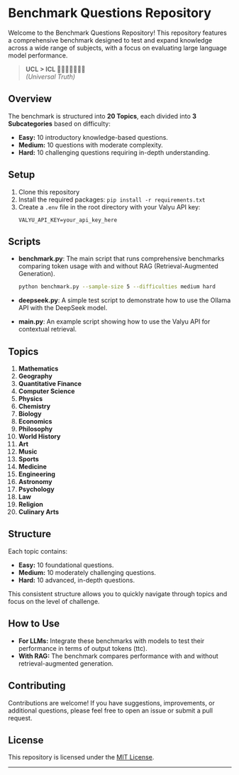 # Benchmark Questions Repository

Welcome to the Benchmark Questions Repository! This repository features a comprehensive benchmark designed to test and expand knowledge across a wide range of subjects, with a focus on evaluating large language model performance.

> **UCL > ICL 💩💩💩💩💩💩💩**  
> *(Universal Truth)*

## Overview

The benchmark is structured into **20 Topics**, each divided into **3 Subcategories** based on difficulty:

- **Easy:** 10 introductory knowledge-based questions.
- **Medium:** 10 questions with moderate complexity.
- **Hard:** 10 challenging questions requiring in-depth understanding.

## Setup

1. Clone this repository
2. Install the required packages: `pip install -r requirements.txt`
3. Create a `.env` file in the root directory with your Valyu API key:
   ```
   VALYU_API_KEY=your_api_key_here
   ```

## Scripts

- **benchmark.py**: The main script that runs comprehensive benchmarks comparing token usage with and without RAG (Retrieval-Augmented Generation).
  ```bash
  python benchmark.py --sample-size 5 --difficulties medium hard
  ```

- **deepseek.py**: A simple test script to demonstrate how to use the Ollama API with the DeepSeek model.

- **main.py**: An example script showing how to use the Valyu API for contextual retrieval.

## Topics

1. **Mathematics**
2. **Geography**
3. **Quantitative Finance**
4. **Computer Science**
5. **Physics**
6. **Chemistry**
7. **Biology**
8. **Economics**
9. **Philosophy**
10. **World History**
11. **Art**
12. **Music**
13. **Sports**
14. **Medicine**
15. **Engineering**
16. **Astronomy**
17. **Psychology**
18. **Law**
19. **Religion**
20. **Culinary Arts**

## Structure

Each topic contains:

- **Easy:** 10 foundational questions.
- **Medium:** 10 moderately challenging questions.
- **Hard:** 10 advanced, in-depth questions.

This consistent structure allows you to quickly navigate through topics and focus on the level of challenge.

## How to Use

- **For LLMs:** Integrate these benchmarks with models to test their performance in terms of output tokens (ttc).
- **With RAG:** The benchmark compares performance with and without retrieval-augmented generation.

## Contributing

Contributions are welcome! If you have suggestions, improvements, or additional questions, please feel free to open an issue or submit a pull request.

## License

This repository is licensed under the [MIT License](LICENSE).

---
